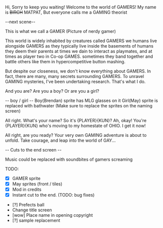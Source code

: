 Hi, Sorry to keep you waiting!
Welcome to the world of GAMERS!
My name is ~~BIRCH~~ MATPAT,
But everyone calls me a GAMING theorist

--next scene--

This is what we call a GAMER
(Picture of nerdy gamer)

This world is widely inhabited by creatures called GAMERS
we humans live alongside GAMERS
as they typically live inside the basements of humans they deem their parents
at times we dain to interact as playmates, and
at times as player two in Co-op GAMES.
sometimes they band together and battle others like them
in hypercompetitive button mashing. 

But despite our closeness, we don't know everything about GAMERS.
In fact, there are many, many secrets surrounding GAMERS.
To unravel GAMING mysteries, I've been undertaking research.
That's what I do.

And you are?
Are you a boy?
Or are you a girl?

-- boy / girl --
Boy(Brendan) sprite has MLG glasses on it
Girl(May) sprite is replaced with bathwater
(Make sure to replace the sprites on the naming screen)

All right.
What's your name?
So it's {PLAYER}{KUN}?
Ah, okay!
You're {PLAYER}{KUN} who's moving to my homestate of OHIO.
I get it now!

All right, are you ready?
Your very own GAMING adventure is about to unfold.
Take courage, and leap into the world of GAY...

-- Cuts to the end screen --

Music could be replaced with soundbites of gamers screaming






TODO:
- [x] GAMER sprite
- [x] May sprites (front / tiles)
- [x] Mod in credits
- [x] Instant cut to the end. (TODO: bug fixes)
- [?] Prefects ball
- Change title screen
- [wow] Place name in opening copyright
- [?] sample replacement
